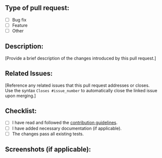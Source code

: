 ## Type of pull request:
- [ ] Bug fix
- [ ] Feature
- [ ] Other

## Description:

[Provide a brief description of the changes introduced by this pull request.]

## Related Issues:

[Reference any related issues that this pull request addresses or closes. Use the syntax `Closes #issue_number` to automatically close the linked issue upon merging.]

## Checklist:

- [ ] I have read and followed the [contribution guidelines](/CONTRIBUTING.md).
- [ ] I have added necessary documentation (if applicable).
- [ ] The changes pass all existing tests.

## Screenshots (if applicable):
